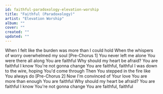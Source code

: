 ```yaml
---
id: faithful-paradoxology-elevation-worship
title: "Faithful (Paradoxology)"
artist: "Elevation Worship"
album: ""
cover: ""
created: ""
updated: ""
---
```


When I felt like the burden was more than I could hold
When the whispers of worry overwhelmed my soul
[Pre-Chorus 1]
You never left me alone
You were there all along
You are faithful
Why should my heart be afraid?
You are faithful
I know You're not gonna change
You are faithful, faithful
I was down to the wire, hoping You'd come through
Then You stepped in the fire like You always do
[Pre-Chorus 2]
Now I'm convinced of Your love
You are more than enough
You are faithful
Why should my heart be afraid?
You are faithful
I know You're not gonna change
You are faithful, faithful